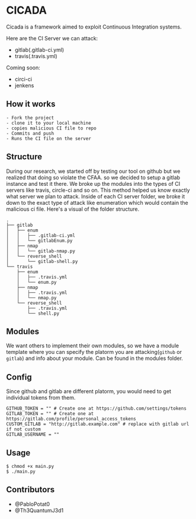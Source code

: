 # CICADA

Cicada is a framework aimed to exploit Continuous Integration systems. 

Here are the CI Server we can attack:
- gitlab(.gitlab-ci.yml)
- travis(.travis.yml)

Coming soon:
- circi-ci
- jenkens

## How it works
```
- Fork the project
- clone it to your local machine
- copies malicious CI file to repo
- Commits and push
- Runs the CI file on the server
```

## Structure
During our research, we started off by testing our tool on github but we realized that doing so violate the CFAA. so we decided to 
setup a gitlab instance and test it there. 
We broke up the modules into the types of CI servers like travis, circle-ci and so on. This method helped us know exactly what server we plan to attack. Inside of each CI server folder, we broke it down to the exact type of attack like enumeration which would contain the malicious ci file. Here's a visual of the folder structure.

```
.
├── gitlab
│   ├── enum
│   │   ├── .gitlab-ci.yml
│   │   └── gitlabEnum.py
│   ├── nmap
│   │   └── gitlab-nmap.py
│   └── reverse_shell
│       └── gitlab-shell.py
└── travis
    ├── enum
    │   ├── .travis.yml
    │   └── enum.py
    ├── nmap
    │   ├── .travis.yml
    │   └── nmap.py
    └── reverse_shell
        ├── .travis.yml
        └── shell.py
```

## Modules

We want others to implement their own modules, so we have a module template where you can specify the platorm you are attacking(`github` or `gitlab`) and info about your module. 
Can be found in the modules folder.


## Config
Since github and gitlab are different platorm, you would need to get individual tokens from them. 

```
GITHUB_TOKEN = "" # Create one at https://github.com/settings/tokens
GITLAB_TOKEN = "" # Create one at https://gitlab.com/profile/personal_access_tokens
CUSTOM_GITLAB = "http://gitlab.example.com" # replace with gitlab url if not custom
GITLAB_USERNAME = ""
```

## Usage

```
$ chmod +x main.py
$ ./main.py
```

## Contributors
 - @PabloPotat0
 - @Th3QuantumJ3d1